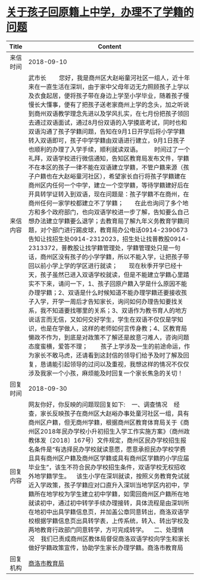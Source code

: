 # <a href="http://www.shangluo.gov.cn/zmhd/ldxxxx.jsp?urltype=leadermail.LeaderMailContentUrl&wbtreeid=1112&leadermailid=4911">关于孩子回原籍上中学，办理不了学籍的问题</a>
| Title |                                                                                                                                                                                                                                                                                                                                                                                                                                                                                          Content                                                                                                                                                                                                                                                                                                                                                                                                                                                                                          |
|:-----:|-------------------------------------------------------------------------------------------------------------------------------------------------------------------------------------------------------------------------------------------------------------------------------------------------------------------------------------------------------------------------------------------------------------------------------------------------------------------------------------------------------------------------------------------------------------------------------------------------------------------------------------------------------------------------------------------------------------------------------------------------------------------------------------------------------------------------------------------------------------------------------------------------------------------------------------------------------------------------------------------|
| 来信时间  | 2018-09-10                                                                                                                                                                                                                                                                                                                                                                                                                                                                                                                                                                                                                                                                                                                                                                                                                                                                                                                                                                                |
| 来信内容  | 武市长        您好，我是商州区大赵峪童河社区一组人，近十年来在一直生活在深圳，由于家中父母年迈无力照顾孩子上学以及衣食起居，便将孩子带在身边上学至小学毕业，随着孩子慢慢长大懂事，便有了把孩子送老家商州上学的念头，加之听说到商州双语教学理念先进以及学风扎实，在七月份把孩子领回去通过双语面试，通过8月份双语的入学摸底考试，同时也和双语沟通了孩子学籍问题，告知在9月1日开学后将小学学籍转入双语即可，孩子中学学籍由双语进行建立，9月1日孩子也顺利的办理了入学手续，顺利就读双语。        时间过了一个礼拜，双语学校进行微信通知，告知区教育局发布文件，学籍不在本区的孩子一律不能在双语建立学籍，不管户籍来源（孩子户籍也在大赵峪童河社区），希望家长自行将孩子学籍建在商州区内任何一个中学，建立一个空学籍，等待学籍建好后在开具转学证转入到双语，现在问题是：孩子学籍不在商州，在商州任何一家学校都建立不了学籍；       在此也询问了多个地方和多个政府部门，也向双语学校进一步了解，告知要么自己想办法建立学籍要么退学；去教育局了解九年义务教育学籍问题，对个部门进行踢皮球，教育局办公电话0914-2390673告知让找招生处0914-2312023，招生处让找普教股0914-2313372，普教股让找学籍管理处，学籍管理处只是一句话，商州区没有孩子的小学学籍，所以不能入学，让把孩子带回以前小学上学的学区进行就读；       现在秋季开学已经十天，孩子虽然已进入双语学校就读，但是不能建立学籍心里踏实不下来，请问一下，1、孩子回原户籍入学是什么原因不能办理学籍；2、双语是什么时候知道不能办理学籍还要接收孩子入学，开学一周后才告知家长，询问如何办理告知要找关系，我不知道要找哪里的关系；3、双语作为教书育人的地方说话言而无信，又如何交好学生，学生在双语不仅仅是学知识，也是在学做人，这样的老师如何言传身教；4、区教育局懒政不作为，到底是对政策不了解还是故意刁难人，咨询问题态度蛮横，爱答不理；        孩子上学涉及一生的前途命运，作为家长不敢马虎，还请看到这封信的领导们给予及时了解及回复，恳请能引起领导的过问以及重视，我想这样的情况不仅仅涉及我家一个小孩，麻烦能及时回复一个家长焦急的关切！ |
| 回复时间  | 2018-09-30                                                                                                                                                                                                                                                                                                                                                                                                                                                                                                                                                                                                                                                                                                                                                                                                                                                                                                                                                                                |
| 回复内容  | 网友你好，你反映的问题现回复如下:    一、调查情况    经查，家长反映孩子在商州区大赵峪办事处童河社区一组，具有商州区户籍，但无商州学籍，根据商州区教育体育局关于《商州区2018年民办学校小升初招生入学工作实施方案》（商州政教体发〔2018〕167号）文件规定，商州区民办学校招生报名条件是“有选择民办学校就读意愿，愿意承担民办学校学费且具有商州区户籍及商州区学籍或具有商州区学籍的小学应届毕业生”，该生不符合民办学校招生条件，双语学校无权招收外地学籍学生。    该生小学在深圳就读，按照义务教育免试就近入学政策，孩子学籍应对口直升入深圳当地学区内初中，学籍所在地学校为学生建立初中学籍，如需回商州区户籍所在地就读初中，通过初中转学手续办理接转，具体流程是由深圳所在地初中出具学籍信息页，并加盖公章同意转出，商洛双语学校根据学籍信息页出具转学表，上传系统，转入、转出学校及两地教育行政部门同意转学，方可完成转学。    二、处理情况    我们已责成商州区教体局督促商洛双语学校向学生和家长做好学籍政策宣传，协助学生家长办理学籍。商洛市教育局                                                                                                                                                                                                                                                                                                                                                                                                                                                                                               |
| 回复机构  | <a href="../../category/agencies/商洛市教育局.md">商洛市教育局</a>                                                                                                                                                                                                                                                                                                                                                                                                                                                                                                                                                                                                                                                                                                                                                                                                                                                                                                                                    |